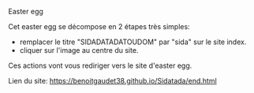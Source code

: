 Easter egg

Cet easter egg se décompose en 2 étapes très simples:
- remplacer le titre "SIDADATADATOUDOM" par "sida" sur le site index.
- cliquer sur l'image au centre du site.

Ces actions vont vous rediriger vers le site d'easter egg.

Lien du site:
https://benoitgaudet38.github.io/Sidatada/end.html
